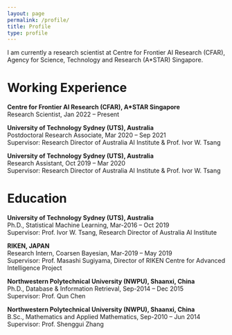 ```yaml
---
layout: page
permalink: /profile/
title: Profile
type: profile
---
```


I am currently a research scientist at Centre for Frontier AI Research (CFAR), Agency for Science, Technology and Research (A\*STAR) Singapore.

# Working Experience		
**Centre for Frontier AI Research (CFAR), A*STAR Singapore**\
Research Scientist, Jan 2022 – Present

**University of Technology Sydney (UTS), Australia**\
Postdoctoral Research Associate, Mar 2020 – Sep 2021\
Supervisor: Research Director of Australia AI Institute & Prof. Ivor W. Tsang

**University of Technology Sydney (UTS), Australia**\
Research Assistant, Oct 2019 – Mar 2020\
Supervisor: Research Director of Australia AI Institute & Prof. Ivor W. Tsang

# Education		
**University of Technology Sydney (UTS), Australia**\
Ph.D., Statistical Machine Learning, Mar-2016 – Oct 2019\
Supervisor: Prof. Ivor W. Tsang, Research Director of Australia AI Institute

**RIKEN, JAPAN**\
Research Intern, Coarsen Bayesian, Mar-2019 – May 2019\
Supervisor: Prof. Masashi Sugiyama, Director of RIKEN Centre for Advanced Intelligence Project 


**Northwestern Polytechnical University (NWPU), Shaanxi, China**\
Ph.D., Database & Information Retrieval, Sep-2014 – Dec 2015\
Supervisor: Prof. Qun Chen

**Northwestern Polytechnical University (NWPU), Shaanxi, China**\
B.Sc., Mathematics and Applied Mathematics, Sep-2010 – Jun 2014\
Supervisor: Prof. Shenggui Zhang
